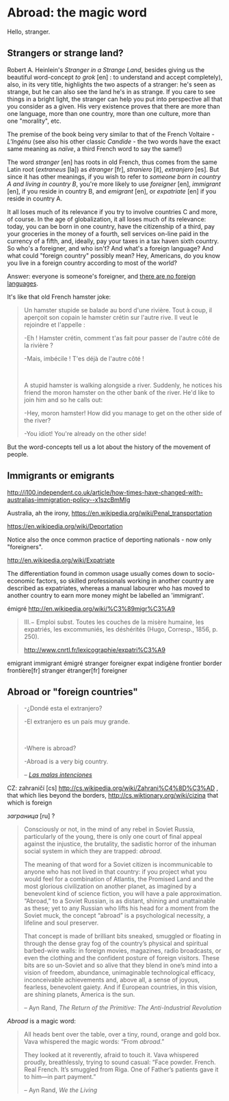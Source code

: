 Abroad: the magic word
===

Hello, stranger.

## Strangers or strange land?

Robert A. Heinlein's *Stranger in a Strange Land*, besides giving us the beautiful word-concept *to grok* [en] : to understand and accept completely), also, in its very title, highlights the two aspects of a stranger: he's seen as strange, but he can also see the land he's in as strange. If you care to see things in a bright light, the stranger can help you put into perspective all that you consider as a given. His very existence proves that there are more than one language, more than one country, more than one culture, more than one "morality", etc.

The premise of the book being very similar to that of the French Voltaire - *L'Ingénu* (see also his other classic *Candide* - the two words have the exact same meaning as *naïve*, a third French word to say the same!)

The word *stranger* [en] has roots in old French, thus comes from the same Latin root (*extraneus* [la]) as *étranger* [fr], *straniero* [it], *extranjero* [es]. But since it has other meanings, if you wish to refer to *someone born in country A and living in country B*, you're more likely to use *foreigner* [en], *immigrant* [en], if you reside in country B, and *emigrant* [en], or *expatriate* [en] if you reside in country A.

It all loses much of its relevance if you try to involve countries C and more, of course. In the age of globalization, it all loses much of its relevance: today, you can be born in one country, have the citizenship of a third, pay your groceries in the money of a fourth, sell services on-line paid in the currency of a fifth, and, ideally, pay your taxes in a tax haven sixth country. So who's a foreigner, and who isn't? And what's a foreign language? And what could "foreign country" possibly mean? Hey, Americans, do you know you live in a foreign country according to most of the world?

Answer: everyone is someone's foreigner, and [there are no foreign languages](http://inner-game.info/how-to-learn-languages/).

It's like that old French hamster joke:

>Un hamster stupide se balade au bord d'une rivière. Tout à coup, il aperçoit son copain le hamster crétin sur l'autre rive. Il veut le rejoindre et l'appelle&nbsp;:
>
>-Eh&nbsp;! Hamster crétin, comment t'as fait pour passer de l'autre côté de la rivière&nbsp;?
>
>-Mais, imbécile&nbsp;! T'es déjà de l'autre côté&nbsp;!
>
>&nbsp;
>
>A stupid hamster is walking alongside a river. Suddenly, he notices his friend the moron hamster on the other bank of the river. He'd like to join him and so he calls out:
>
>-Hey, moron hamster! How did you manage to get on the other side of the river?
>
>-You idiot! You're already on the other side!

But the word-concepts tell us a lot about the history of the movement of people.

## Immigrants or emigrants

http://i100.independent.co.uk/article/how-times-have-changed-with-australias-immigration-policy--x1szcBmMIg

Australia, ah the irony,
https://en.wikipedia.org/wiki/Penal_transportation

https://en.wikipedia.org/wiki/Deportation

Notice also the once common practice of deporting nationals - now only "foreigners".

http://en.wikipedia.org/wiki/Expatriate

 The differentiation found in common usage usually comes down to
socio-economic factors, so skilled professionals working in another
country are described as expatriates, whereas a manual labourer who
has moved to another country to earn more money might be labelled an
'immigrant'.

émigré
http://en.wikipedia.org/wiki/%C3%89migr%C3%A9

>III.− Emploi subst. Toutes les couches de la misère humaine, les expatriés, les excommuniés, les déshérités (Hugo, Corresp., 1856, p. 250).
>
>http://www.cnrtl.fr/lexicographie/expatri%C3%A9

 emigrant immigrant émigré stranger foreigner expat indigène
frontier border frontière[fr]
stranger étranger[fr] foreigner



## Abroad or "foreign countries"

>-¿Dondé esta el extranjero?
>
>-El extranjero es un país muy grande.
>
>&nbsp;
>
>-Where is abroad?
>
>-Abroad is a very big country.
>
> &ndash; *[Las malas intenciones](http://www.imdb.com/title/tt1696181/)*

CZ: zahraničí [cs] http://cs.wikipedia.org/wiki/Zahrani%C4%8D%C3%AD , that which lies beyond the borders, http://cs.wiktionary.org/wiki/cizina that which is foreign

*заграница* [ru] ?

>Consciously or not, in the mind of any rebel in Soviet Russia, particularly of the young, there is only one court of final appeal against the injustice, the brutality, the sadistic horror of the inhuman social system in which they are trapped: *abroad*.
>
>The meaning of that word for a Soviet citizen is incommunicable to anyone who has not lived in that country: if you project what you would feel for a combination of Atlantis, the Promised Land and the most glorious civilization on another planet, as imagined by a benevolent kind of science fiction, you will have a pale approximation. “Abroad,” to a Soviet Russian, is as distant, shining and unattainable as these; yet to any Russian who lifts his head for a moment from the Soviet muck, the concept “abroad” is a psychological necessity, a lifeline and soul preserver.
>
>That concept is made of brilliant bits sneaked, smuggled or floating in through the dense gray fog of the country’s physical and spiritual barbed-wire walls: in foreign movies, magazines, radio broadcasts, or even the clothing and the confident posture of foreign visitors. These bits are so un-Soviet and so alive that they blend in one’s mind into a vision of freedom, abundance, unimaginable technological efficacy, inconceivable achievements and, above all, a sense of joyous, fearless, benevolent gaiety. And if European countries, in this vision, are shining planets, America is the sun.
>
> &ndash; Ayn Rand, *The Return of the Primitive: The Anti-Industrial Revolution*

*Abroad* is a magic word:

>All heads bent over the table, over a tiny, round, orange and gold box. Vava whispered the magic words: “From *abroad*.”
>
>They looked at it reverently, afraid to touch it. Vava whispered proudly, breathlessly, trying to sound casual: “Face powder. French. Real French. It’s smuggled from Riga. One of Father’s patients gave it to him—in part payment.”
>
> &ndash; Ayn Rand, *We the Living*
